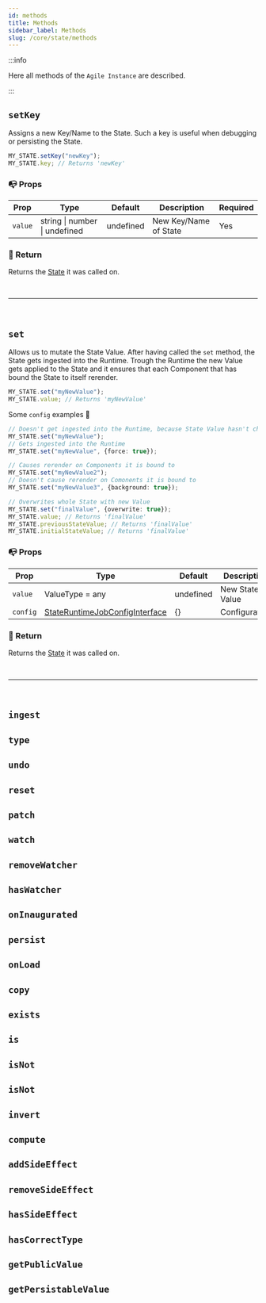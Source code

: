 ```yaml
---
id: methods
title: Methods
sidebar_label: Methods
slug: /core/state/methods
---
```


:::info

Here all methods of the `Agile Instance` are described.

:::

## `setKey`

Assigns a new Key/Name to the State.
Such a key is useful when debugging or persisting the State.
```ts
MY_STATE.setKey("newKey");
MY_STATE.key; // Returns 'newKey'
```

### 📭 Props

| Prop           | Type                             | Default    | Description                                           | Required |
|----------------|----------------------------------|------------|-------------------------------------------------------|----------|
| `value`        | string \| number \| undefined      | undefined  | New Key/Name of State                                 | Yes      |

### 📄 Return
Returns the [State](../state/Introduction.md) it was called on.



<br />

---

<br />



## `set`

Allows us to mutate the State Value.
After having called the `set` method, the State gets ingested into the Runtime. 
Trough the Runtime the new Value gets applied to the State and it ensures that each Component that has bound the State to itself rerender.

```ts
MY_STATE.set("myNewValue");
MY_STATE.value; // Returns 'myNewValue'
```
Some `config` examples 🔽
```ts
// Doesn't get ingested into the Runtime, because State Value hasn't changed
MY_STATE.set("myNewValue");
// Gets ingested into the Runtime
MY_STATE.set("myNewValue", {force: true});

// Causes rerender on Components it is bound to
MY_STATE.set("myNewValue2");
// Doesn't cause rerender on Comonents it is bound to
MY_STATE.set("myNewValue3", {background: true});

// Overwrites whole State with new Value
MY_STATE.set("finalValue", {overwrite: true});
MY_STATE.value; // Returns 'finalValue'
MY_STATE.previousStateValue; // Returns 'finalValue'
MY_STATE.initialStateValue; // Returns 'finalValue'
```

### 📭 Props

| Prop           | Type                                                                                | Default    | Description                                           | Required |
|----------------|-------------------------------------------------------------------------------------|------------|-------------------------------------------------------|----------|
| `value`        | ValueType = any                                                                     | undefined  | New State Value                                       | Yes      |
| `config`       | [StateRuntimeJobConfigInterface](../../../../Interfaces.md#stateruntimejobconfig)   | {}         | Configuration                                         | False    |

### 📄 Return
Returns the [State](../state/Introduction.md) it was called on.



<br />

---

<br />



## `ingest`

## `type`

## `undo`

## `reset`

## `patch`

## `watch`

## `removeWatcher`

## `hasWatcher`

## `onInaugurated`

## `persist`

## `onLoad`

## `copy`

## `exists`

## `is`

## `isNot`

## `isNot`

## `invert`

## `compute`

## `addSideEffect`

## `removeSideEffect`

## `hasSideEffect`

## `hasCorrectType`

## `getPublicValue`

## `getPersistableValue`